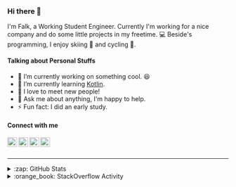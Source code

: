 ### Hi there 👋

I'm Falk, a Working Student Engineer. Currently I'm working for a nice company and do some little projects in my freetime. :computer: Beside's programming, I enjoy skiing :ski: and cycling :bicyclist:.

#### Talking about Personal Stuffs

- 🔭 I’m currently working on something cool. :laughing:
- 🌱 I’m currently learning [Kotlin][kotlin].
- 👯 I love to meet new people!
- 💬 Ask me about anything, I'm happy to help.
- ⚡ Fun fact: I did an early study.

#### Connect with me

[<img align="left" alt="LinkedIn" width="22px" src="https://cdn.jsdelivr.net/npm/simple-icons@v3/icons/linkedin.svg" />][linkedin]
[<img align="left" alt="GitHub" width="22px" src="https://cdn.jsdelivr.net/npm/simple-icons@v3/icons/github.svg" />][github]
[<img align="left" alt="GitLab" width="22px" src="https://cdn.jsdelivr.net/npm/simple-icons@v3/icons/gitlab.svg" />][gitlab]
[<img align="left" alt="Stack Overflow" width="22px" src="https://cdn.jsdelivr.net/npm/simple-icons@v3/icons/stackoverflow.svg" />][stackoverflow]

<br />
<br />

---

<details>
  <summary>:zap: GitHub Stats</summary>
  
  [![Flaxel's github stats](https://github-readme-stats.vercel.app/api?username=flaxel&include_all_commits=true)][github]
</details>

<details>
  <summary>:orange_book: StackOverflow Activity</summary>
  
  <!-- STACKOVERFLOW:START -->
- [Answer by flaxel for Install pyomo on raspberry pi](https://stackoverflow.com/questions/63800537/install-pyomo-on-raspberry-pi/63800856#63800856)
- [Answer by flaxel for Spring Data JPA - java.sql.Timestamp is getting null for rest of the list or set of entity](https://stackoverflow.com/questions/63799382/spring-data-jpa-java-sql-timestamp-is-getting-null-for-rest-of-the-list-or-set/63800543#63800543)
- [Answer by flaxel for gpiozero vs rpi.gpio library Performance + Control](https://stackoverflow.com/questions/63799349/gpiozero-vs-rpi-gpio-library-performance-control/63799555#63799555)
- [Answer by flaxel for Building docker image on Windows 10](https://stackoverflow.com/questions/63722525/building-docker-image-on-windows-10/63722833#63722833)
- [Answer by flaxel for Not found mongoexport in MongoDB 4.4.0 on Ubuntu 20.04 LTS](https://stackoverflow.com/questions/63721593/not-found-mongoexport-in-mongodb-4-4-0-on-ubuntu-20-04-lts/63722357#63722357)
<!-- STACKOVERFLOW:END -->
</details>

[stackoverflow]: https://stackoverflow.com/users/10951752/flaxel
[gitlab]: https://gitlab.com/flaxel
[github]: https://github.com/flaxel
[linkedin]: https://www.linkedin.com/in/falk-p-b457211a0/
[kotlin]: https://kotlinlang.org/
